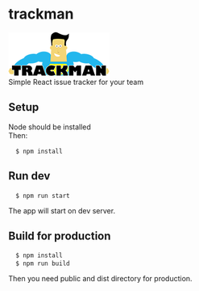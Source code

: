 # trackman
![alt text](https://raw.githubusercontent.com/Michal83/trackman/master/logo.png)\
Simple React issue tracker for your team

## Setup
Node should be installed\
Then:
```
  $ npm install
```

## Run dev
```
  $ npm run start
```
The app will start on dev server.

## Build for production
```
  $ npm install
  $ npm run build
```
Then you need public and dist directory for production.